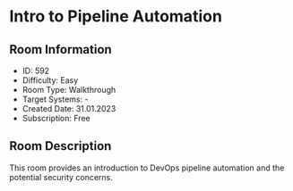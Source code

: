 ﻿# Intro to Pipeline Automation

## Room Information
- ID: 592
- Difficulty: Easy
- Room Type: Walkthrough
- Target Systems: -
- Created Date: 31.01.2023
- Subscription: Free

## Room Description
This room provides an introduction to DevOps pipeline automation and the potential security concerns.
